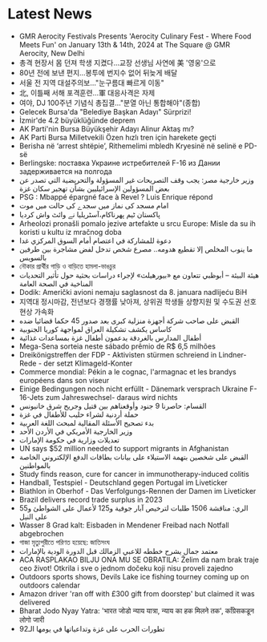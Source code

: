# Latest News
-  GMR Aerocity Festivals Presents 'Aerocity Culinary Fest - Where Food Meets Fun' on January 13th & 14th, 2024 at The Square @ GMR Aerocity, New Delhi
-  총격 현장서 몸 던져 학생 지켰다…교장 선생님 사연에 美 '영웅'으로
-  80년 전에 보낸 편지…봉투에 번지수 없어 뒤늦게 배달
-  서울 전 지역 대설주의보…"눈구름대 빠르게 이동"
-  北, 이틀째 서해 포격훈련…軍 대응사격은 자제
-  여야, DJ 100주년 기념식 총집결…"분열 아닌 통합해야"(종합)
-  Gelecek Bursa'da "Belediye Başkan Adayı" Sürprizi!
-  İzmir'de 4.2 büyüklüğünde deprem
-  AK Parti'nin Bursa Büyükşehir Adayı Alinur Aktaş mı?
-  AK Parti Bursa Milletvekili Özen hızlı tren için harekete geçti
-  Berisha në ‘arrest shtëpie’, Rithemelimi mbledh Kryesinë në selinë e PD-së
-  Berlingske: поставка Украине истребителей F-16 из Дании задерживается на полгода
-  وزير خارجية مصر: يجب وقف التصريحات غير المسؤولة والتحريضية التي تصدر عن بعض المسؤولين الإسرائيليين بشأن تهجير سكان غزة
-  PSG : Mbappé épargné face à Revel ? Luis Enrique répond
-  امام مسجد کی نماز میں سجدے کی حالت میں موت
-  پاکستان ٹیم پھرناکام،آسٹریلیا نے وائٹ واش کردیا
-  Arheolozi pronašli pomalo jezive artefakte u srcu Europe: Misle da su ih koristi u kultu iz mračnog doba
-  دعوة للمشاركة في اعتصام أمام السوق المركزي غدا
-  ما ينوب المخلص إلا تقطيع هدومه.. مصرع شخص تدخل لفض مشاجرة بين طرفين بالسويس
-  নৌকার প্রার্থীর গাড়ি ও বাড়িতে হামলা-ভাঙচুর
-  هيئة البيئة – أبوظبي تتعاون مع «بيورهيلث» لإجراء دراسات بحثية حول تأثير التحديات المناخية في الصحة العامة
-  Dodik: Američki avioni nemaju saglasnost da 8. januara nadlijeću BiH
-  지역대 정시마감, 전년보다 경쟁률 낮아져, 상위권 학생들 상향지원 및 수도권 선호현상 가속화
-  القبض على صاحب شركة أجهزة منزلية كبرى بعد صدور 45 حكما قضائيا ضده
-  كاساس يكشف تشكيلة العراق لمواجهة كوريا الجنوبية
-  أطفال المدارس بالغردقة يدعمون أطفال غزة بمساعدات غذائية
-  Mega-Sena sorteia neste sábado prêmio de R$ 6,5 milhões
-  Dreikönigstreffen der FDP - Aktivisten stürmen schreiend in Lindner-Rede - der setzt Klimageld-Konter
-  Commerce mondial: Pékin a le cognac, l'armagnac et les brandys européens dans son viseur
-  Einige Bedingungen noch nicht erfüllt - Dänemark versprach Ukraine F-16-Jets zum Jahreswechsel- daraus wird nichts
-  القسام: حاصرنا 9 جنود وأوقعناهم بين قتيل وجريح شرق خانيونس
-  حملة أردنية لشراء حليب للأطفال في غزة
-  بدء تصحيح الأسئلة المقالية لمبحث اللغة العربية
-  وزير الخارجية الأمريكي في الأردن الأحد
-  تعديلات وزارية في حكومة الإمارات
-  UN says $52 million needed to support migrants in Afghanistan
-  القبض على شخصين بتهمة الاستيلاء على بيانات بطاقات الدفع الإلكتروني الخاصة بالمواطنين
-  Study finds reason, cure for cancer in immunotherapy-induced colitis
-  Handball, Testspiel - Deutschland gegen Portugal im Liveticker
-  Biathlon in Oberhof - Das Verfolgungs-Rennen der Damen im Liveticker
-  Brazil delivers record trade surplus in 2023
-  الري: مناقشة 1506 طلبات لترخيص آبار جوفية و125 لأعمال على الشواطئ و55 على النيل
-  Wasser 8 Grad kalt: Eisbaden in Mendener Freibad nach Notfall abgebrochen
-  গাজা মৃত্যুপুরীতে পরিণত হয়েছে: জাতিসংঘ
-  معتمد جمال يشرح خططه للاعبي الزمالك قبل الدورة الودية بالإمارات
-  ACA RASPLAKAO BILJU ONA MU SE OBRATILA: Želim da nam brak traje ceo život! Otkrila i sve o jednom dočeku koji nisu proveli zajedno
-  Outdoors sports shows, Devils Lake ice fishing tourney coming up on outdoors calendar
-  Amazon driver 'ran off with £300 gift from doorstep' but claimed it was delivered
-  Bharat Jodo Nyay Yatra: 'भारत जोडो न्याय यात्रा, न्याय का हक मिलने तक', काँग्रेसकडून लोगो जारी
-  تطورات الحرب على غزة وتداعياتها في يومها الـ92
